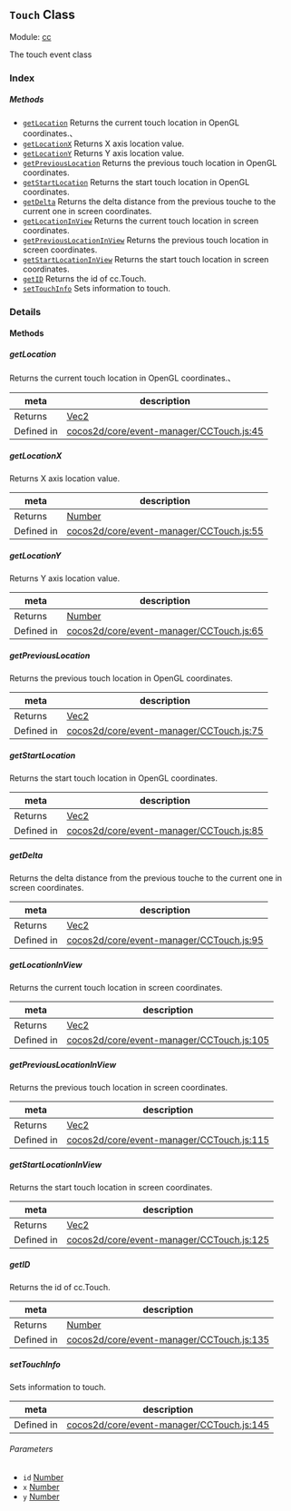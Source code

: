 ## `Touch` Class



Module: [cc](../modules/cc.md)


The touch event class



### Index



##### Methods

  - [`getLocation`](#getlocation) Returns the current touch location in OpenGL coordinates.、
  - [`getLocationX`](#getlocationx) Returns X axis location value.
  - [`getLocationY`](#getlocationy) Returns Y axis location value.
  - [`getPreviousLocation`](#getpreviouslocation) Returns the previous touch location in OpenGL coordinates.
  - [`getStartLocation`](#getstartlocation) Returns the start touch location in OpenGL coordinates.
  - [`getDelta`](#getdelta) Returns the delta distance from the previous touche to the current one in screen coordinates.
  - [`getLocationInView`](#getlocationinview) Returns the current touch location in screen coordinates.
  - [`getPreviousLocationInView`](#getpreviouslocationinview) Returns the previous touch location in screen coordinates.
  - [`getStartLocationInView`](#getstartlocationinview) Returns the start touch location in screen coordinates.
  - [`getID`](#getid) Returns the id of cc.Touch.
  - [`setTouchInfo`](#settouchinfo) Sets information to touch.



### Details




<!-- Method Block -->
#### Methods


##### getLocation

Returns the current touch location in OpenGL coordinates.、

| meta | description |
|------|-------------|
| Returns | <a href="../classes/Vec2.html" class="crosslink">Vec2</a> 
| Defined in | [cocos2d/core/event-manager/CCTouch.js:45](https://github.com/cocos-creator/engine/blob/f7d50d63228ec3047fe054a2d1e1535e90da2bd1/cocos2d/core/event-manager/CCTouch.js#L45) |



##### getLocationX

Returns X axis location value.

| meta | description |
|------|-------------|
| Returns | <a href="https://developer.mozilla.org/en/JavaScript/Reference/Global_Objects/Number" class="crosslink external" target="_blank">Number</a> 
| Defined in | [cocos2d/core/event-manager/CCTouch.js:55](https://github.com/cocos-creator/engine/blob/f7d50d63228ec3047fe054a2d1e1535e90da2bd1/cocos2d/core/event-manager/CCTouch.js#L55) |



##### getLocationY

Returns Y axis location value.

| meta | description |
|------|-------------|
| Returns | <a href="https://developer.mozilla.org/en/JavaScript/Reference/Global_Objects/Number" class="crosslink external" target="_blank">Number</a> 
| Defined in | [cocos2d/core/event-manager/CCTouch.js:65](https://github.com/cocos-creator/engine/blob/f7d50d63228ec3047fe054a2d1e1535e90da2bd1/cocos2d/core/event-manager/CCTouch.js#L65) |



##### getPreviousLocation

Returns the previous touch location in OpenGL coordinates.

| meta | description |
|------|-------------|
| Returns | <a href="../classes/Vec2.html" class="crosslink">Vec2</a> 
| Defined in | [cocos2d/core/event-manager/CCTouch.js:75](https://github.com/cocos-creator/engine/blob/f7d50d63228ec3047fe054a2d1e1535e90da2bd1/cocos2d/core/event-manager/CCTouch.js#L75) |



##### getStartLocation

Returns the start touch location in OpenGL coordinates.

| meta | description |
|------|-------------|
| Returns | <a href="../classes/Vec2.html" class="crosslink">Vec2</a> 
| Defined in | [cocos2d/core/event-manager/CCTouch.js:85](https://github.com/cocos-creator/engine/blob/f7d50d63228ec3047fe054a2d1e1535e90da2bd1/cocos2d/core/event-manager/CCTouch.js#L85) |



##### getDelta

Returns the delta distance from the previous touche to the current one in screen coordinates.

| meta | description |
|------|-------------|
| Returns | <a href="../classes/Vec2.html" class="crosslink">Vec2</a> 
| Defined in | [cocos2d/core/event-manager/CCTouch.js:95](https://github.com/cocos-creator/engine/blob/f7d50d63228ec3047fe054a2d1e1535e90da2bd1/cocos2d/core/event-manager/CCTouch.js#L95) |



##### getLocationInView

Returns the current touch location in screen coordinates.

| meta | description |
|------|-------------|
| Returns | <a href="../classes/Vec2.html" class="crosslink">Vec2</a> 
| Defined in | [cocos2d/core/event-manager/CCTouch.js:105](https://github.com/cocos-creator/engine/blob/f7d50d63228ec3047fe054a2d1e1535e90da2bd1/cocos2d/core/event-manager/CCTouch.js#L105) |



##### getPreviousLocationInView

Returns the previous touch location in screen coordinates.

| meta | description |
|------|-------------|
| Returns | <a href="../classes/Vec2.html" class="crosslink">Vec2</a> 
| Defined in | [cocos2d/core/event-manager/CCTouch.js:115](https://github.com/cocos-creator/engine/blob/f7d50d63228ec3047fe054a2d1e1535e90da2bd1/cocos2d/core/event-manager/CCTouch.js#L115) |



##### getStartLocationInView

Returns the start touch location in screen coordinates.

| meta | description |
|------|-------------|
| Returns | <a href="../classes/Vec2.html" class="crosslink">Vec2</a> 
| Defined in | [cocos2d/core/event-manager/CCTouch.js:125](https://github.com/cocos-creator/engine/blob/f7d50d63228ec3047fe054a2d1e1535e90da2bd1/cocos2d/core/event-manager/CCTouch.js#L125) |



##### getID

Returns the id of cc.Touch.

| meta | description |
|------|-------------|
| Returns | <a href="https://developer.mozilla.org/en/JavaScript/Reference/Global_Objects/Number" class="crosslink external" target="_blank">Number</a> 
| Defined in | [cocos2d/core/event-manager/CCTouch.js:135](https://github.com/cocos-creator/engine/blob/f7d50d63228ec3047fe054a2d1e1535e90da2bd1/cocos2d/core/event-manager/CCTouch.js#L135) |



##### setTouchInfo

Sets information to touch.

| meta | description |
|------|-------------|
| Defined in | [cocos2d/core/event-manager/CCTouch.js:145](https://github.com/cocos-creator/engine/blob/f7d50d63228ec3047fe054a2d1e1535e90da2bd1/cocos2d/core/event-manager/CCTouch.js#L145) |

###### Parameters
- `id` <a href="https://developer.mozilla.org/en/JavaScript/Reference/Global_Objects/Number" class="crosslink external" target="_blank">Number</a> 
- `x` <a href="https://developer.mozilla.org/en/JavaScript/Reference/Global_Objects/Number" class="crosslink external" target="_blank">Number</a> 
- `y` <a href="https://developer.mozilla.org/en/JavaScript/Reference/Global_Objects/Number" class="crosslink external" target="_blank">Number</a> 



